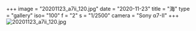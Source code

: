 +++
image = "20201123_a7ii_120.jpg"
date = "2020-11-23"
title = "海"
type = "gallery"
iso= "100"
f = "2"
s = "1/2500"
camera = "Sony α7-II"
+++
![20201123_a7ii_120.jpg](/images/20201123_a7ii_120.jpg)